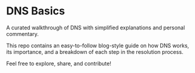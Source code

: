 # DNS Basics

A curated walkthrough of DNS with simplified explanations and personal commentary.

This repo contains an easy-to-follow blog-style guide on how DNS works, its importance, and a breakdown of each step in the resolution process.

Feel free to explore, share, and contribute!

